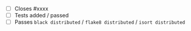 - [ ] Closes #xxxx
- [ ] Tests added / passed
- [ ] Passes `black distributed` / `flake8 distributed` / `isort distributed`
